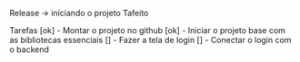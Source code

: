 Release -> iniciando o projeto Tafeito

Tarefas
[ok] - Montar o projeto no github
[ok] - Iniciar o projeto base com as bibliotecas essenciais
[] - Fazer a tela de login
[] - Conectar o login com o backend